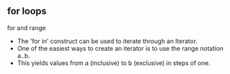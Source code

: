 ## for loops
for and range

- The 'for in' construct can be used to iterate through an Iterator.
- One of the easiest ways to create an iterator is to use the range notation a..b.
- This yields values from a (inclusive) to b (exclusive) in steps of one.
